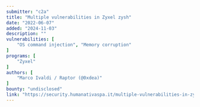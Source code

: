 ```yaml
---
submitter: "c2a"
title: "Multiple vulnerabilities in Zyxel zysh"
date: "2022-06-07"
added: "2024-11-03"
description: ""
vulnerabilities: [
    "OS command injection", "Memory corruption"
]
programs: [
    "Zyxel"
]
authors: [
    "Marco Ivaldi / Raptor (@0xdea)"
]
bounty: "undisclosed"
link: "https://security.humanativaspa.it/multiple-vulnerabilities-in-zyxel-zysh/"
---
```




